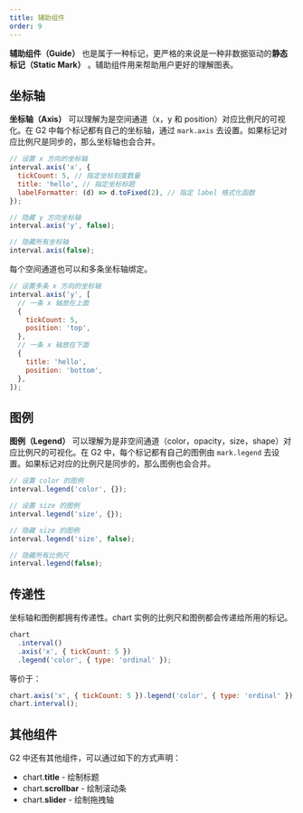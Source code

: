 ```yaml
---
title: 辅助组件
order: 9
---
```


**辅助组件（Guide）** 也是属于一种标记，更严格的来说是一种非数据驱动的**静态标记（Static Mark）** 。辅助组件用来帮助用户更好的理解图表。

## 坐标轴

**坐标轴（Axis）** 可以理解为是空间通道（x，y 和 position）对应比例尺的可视化。在 G2 中每个标记都有自己的坐标轴，通过 `mark.axis` 去设置。如果标记对应比例尺是同步的，那么坐标轴也会合并。

```js
// 设置 x 方向的坐标轴
interval.axis('x', {
  tickCount: 5, // 指定坐标刻度数量
  title: 'hello', // 指定坐标标题
  labelFormatter: (d) => d.toFixed(2), // 指定 label 格式化函数
});

// 隐藏 y 方向坐标轴
interval.axis('y', false);

// 隐藏所有坐标轴
interval.axis(false);
```

每个空间通道也可以和多条坐标轴绑定。

```js
// 设置多条 x 方向的坐标轴
interval.axis('y', [
  // 一条 x 轴放在上面
  {
    tickCount: 5,
    position: 'top',
  },
  // 一条 x 轴放在下面
  {
    title: 'hello',
    position: 'bottom',
  },
]);
```

## 图例

**图例（Legend）** 可以理解为是非空间通道（color，opacity，size，shape）对应比例尺的可视化。在 G2 中，每个标记都有自己的图例由 `mark.legend` 去设置。如果标记对应的比例尺是同步的，那么图例也会合并。

```js
// 设置 color 的图例
interval.legend('color', {});

// 设置 size 的图例
interval.legend('size', {});

// 隐藏 size 的图例
interval.legend('size', false);

// 隐藏所有比例尺
interval.legend(false);
```

## 传递性

坐标轴和图例都拥有传递性。chart 实例的比例尺和图例都会传递给所用的标记。

```js
chart
  .interval()
  .axis('x', { tickCount: 5 })
  .legend('color', { type: 'ordinal' });
```

等价于：

```js
chart.axis('x', { tickCount: 5 }).legend('color', { type: 'ordinal' });
chart.interval();
```

## 其他组件

G2 中还有其他组件，可以通过如下的方式声明：

- chart.**title** - 绘制标题
- chart.**scrollbar** - 绘制滚动条
- chart.**slider** - 绘制拖拽轴
